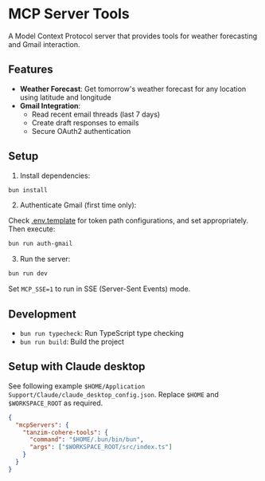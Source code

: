 # MCP Server Tools

A Model Context Protocol server that provides tools for weather forecasting and Gmail interaction.

## Features

- **Weather Forecast**: Get tomorrow's weather forecast for any location using latitude and longitude
- **Gmail Integration**:
  - Read recent email threads (last 7 days)
  - Create draft responses to emails
  - Secure OAuth2 authentication

## Setup

1. Install dependencies:

```bash
bun install
```

2. Authenticate Gmail (first time only):

Check [.env.template](.env.template) for token path configurations, and set appropriately. Then execute:

```bash
bun run auth-gmail
```

3. Run the server:

```bash
bun run dev
```

Set `MCP_SSE=1` to run in SSE (Server-Sent Events) mode.

## Development

- `bun run typecheck`: Run TypeScript type checking
- `bun run build`: Build the project

## Setup with Claude desktop

See following example `$HOME/Application Support/Claude/claude_desktop_config.json`. Replace `$HOME` and `$WORKSPACE_ROOT` as required.

```json
{
  "mcpServers": {
    "tanzim-cohere-tools": {
      "command": "$HOME/.bun/bin/bun",
      "args": ["$WORKSPACE_ROOT/src/index.ts"]
    }
  }
}
```
